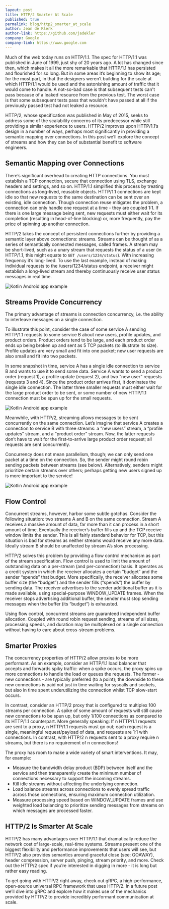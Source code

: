 ```yaml
---
layout: post
title: HTTP/2 Smarter At Scale
published: true
permalink: blog/http2_smarter_at_scale
author: Jean de Klerk
author-link: https://github.com/jadekler
company: Google
company-link: https://www.google.com
---
```

Much of the web today runs on HTTP/1.1. The spec for HTTP/1.1 was published in June of 1999, just shy of 20 years ago. A lot has changed since then, which makes it all the more remarkable that HTTP/1.1 has persisted and flourished for so long. But in some areas it’s beginning to show its age; for the most part, in that the designers weren’t building for the scale at which HTTP/1.1 would be used and the astonishing amount of traffic that it would come to handle. A not-so-bad case is that subsequent tests can't pass because of a leaked resource from the previous test. The worst case is that some subsequent tests pass that wouldn't have passed at all if the previously passed test had not leaked a resource.
<!--more-->

HTTP/2, whose specification was published in May of 2015, seeks to address some of the scalability concerns of its predecessor while still providing a similar experience to users. HTTP/2 improves upon HTTP/1.1’s design in a number of ways, perhaps most significantly in providing a semantic mapping over connections. In this post we’ll explore the concept of streams and how they can be of substantial benefit to software engineers.

## Semantic Mapping over Connections

There’s significant overhead to creating HTTP connections. You must establish a TCP connection, secure that connection using TLS, exchange headers and settings, and so on. HTTP/1.1 simplified this process by treating connections as long-lived, reusable objects. HTTP/1.1 connections are kept idle so that new requests to the same destination can be sent over an existing, idle connection. Though connection reuse mitigates the problem, a connection can only handle one request at a time - they are coupled 1:1. If there is one large message being sent, new requests must either wait for its completion (resulting in head-of-line blocking) or, more frequently, pay the price of spinning up another connection.

HTTP/2 takes the concept of persistent connections further by providing a semantic layer above connections: streams. Streams can be thought of as a series of semantically connected messages, called frames. A stream may be short-lived, such as a unary stream that requests the status of a user (in HTTP/1.1, this might equate to `GET /users/1234/status`). With increasing frequency it’s long-lived. To use the last example, instead of making individual requests to the /users/1234/status endpoint, a receiver might establish a long-lived stream and thereby continuously receive user status messages in real time.

<img src="https://grpc.io/img/conn_stream_frame_mapping.png" alt="Kotlin Android app example" style="max-width: 404px">

## Streams Provide Concurrency

The primary advantage of streams is connection concurrency, i.e. the ability to interleave messages on a single connection.

To illustrate this point, consider the case of some service A sending HTTP/1.1 requests to some service B about new users, profile updates, and product orders. Product orders tend to be large, and each product order ends up being broken up and sent as 5 TCP packets (to illustrate its size). Profile updates are very small and fit into one packet; new user requests are also small and fit into two packets.

In some snapshot in time, service A has a single idle connection to service B and wants to use it to send some data. Service A wants to send a product order (request 1), a profile update (request 2), and two “new user” requests (requests 3 and 4). Since the product order arrives first, it dominates the single idle connection. The latter three smaller requests must either wait for the large product order to be sent, or some number of new HTTP/1.1 connection must be spun up for the small requests.

<img src="https://grpc.io/img/http2_queue_3.png" alt="Kotlin Android app example" style="max-width: 404px">

Meanwhile, with HTTP/2, streaming allows messages to be sent concurrently on the same connection. Let’s imagine that service A creates a connection to service B with three streams: a “new users” stream, a “profile updates” stream, and a “product order” stream. Now, the latter requests don’t have to wait for the first-to-arrive large product order request; all requests are sent concurrently.

Concurrency does not mean parallelism, though; we can only send one packet at a time on the connection. So, the sender might round robin sending packets between streams (see below). Alternatively, senders might prioritize certain streams over others; perhaps getting new users signed up is more important to the service!

<img src="https://grpc.io/img/http2_round_robin.png" alt="Kotlin Android app example" style="max-width: 404px">

## Flow Control

Concurrent streams, however, harbor some subtle gotchas. Consider the following situation: two streams A and B on the same connection. Stream A receives a massive amount of data, far more than it can process in a short amount of time. Eventually the receiver’s buffer fills up and the TCP receive window limits the sender. This is all fairly standard behavior for TCP, but this situation is bad for streams as neither streams would receive any more data. Ideally stream B should be unaffected by stream A’s slow processing.

HTTP/2 solves this problem by providing a flow control mechanism as part of the stream specification. Flow control is used to limit the amount of outstanding data on a per-stream (and per-connection) basis. It operates as a credit system in which the receiver allocates a certain “budget” and the sender “spends” that budget. More specifically, the receiver allocates some buffer size (the “budget”) and the sender fills (“spends”) the buffer by sending data. The receiver advertises to the sender additional buffer as it is made available, using special-purpose WINDOW_UPDATE frames. When the receiver stops advertising additional buffer, the sender must stop sending messages when the buffer (its “budget”) is exhausted.

Using flow control, concurrent streams are guaranteed independent buffer allocation. Coupled with round robin request sending, streams of all sizes, processing speeds, and duration may be multiplexed on a single connection without having to care about cross-stream problems.

## Smarter Proxies

The concurrency properties of HTTP/2 allow proxies to be more performant. As an example, consider an HTTP/1.1 load balancer that accepts and forwards spiky traffic: when a spike occurs, the proxy spins up more connections to handle the load or queues the requests. The former - new connections - are typically preferred (to a point); the downside to these new connections is paid not just in time waiting for syscalls and sockets, but also in time spent underutilizing the connection whilst TCP slow-start occurs.

In contrast, consider an HTTP/2 proxy that is configured to multiplex 100 streams per connection. A spike of some amount of requests will still cause new connections to be spun up, but only 1/100 connections as compared to its HTTP/1.1 counterpart. More generally speaking: If n HTTP/1.1 requests are sent to a proxy, n HTTP/1.1 requests must go out; each request is a single, meaningful request/payload of data, and requests are 1:1 with connections. In contrast, with HTTP/2 n requests sent to a proxy require n streams, but there is no requirement of n connections!

The proxy has room to make a wide variety of smart interventions. It may, for example:

- Measure the bandwidth delay product (BDP) between itself and the service and then transparently create the minimum number of connections necessary to support the incoming streams.
- Kill idle streams without affecting the underlying connection.
- Load balance streams across connections to evenly spread traffic across those connections, ensuring maximum connection utilization.
- Measure processing speed based on WINDOW_UPDATE frames and use weighted load balancing to prioritize sending messages from streams on which messages are processed faster.

## HTTP/2 Is Smarter At Scale

HTTP/2 has many advantages over HTTP/1.1 that dramatically reduce the network cost of large-scale, real-time systems. Streams present one of the biggest flexibility and performance improvements that users will see, but HTTP/2 also provides semantics around graceful close (see: GOAWAY), header compression, server push, pinging, stream priority, and more. Check out the HTTP/2 spec if you’re interested in digging in more - it is long but rather easy reading.

To get going with HTTP/2 right away, check out gRPC, a high-performance, open-source universal RPC framework that uses HTTP/2. In a future post we’ll dive into gRPC and explore how it makes use of the mechanics provided by HTTP/2 to provide incredibly performant communication at scale.
